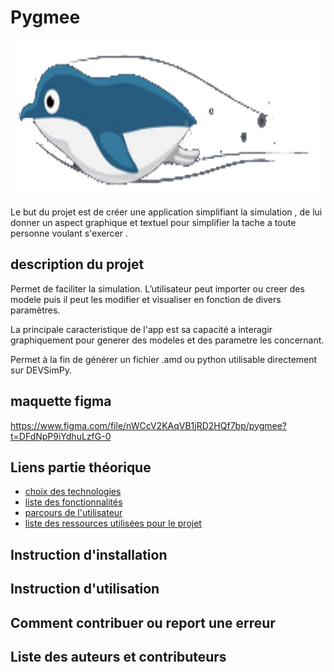 # Pygmee

<p align="center"><img src="./src/assets/logo_pygmee.png" width="500" height="250"></p>

Le but du projet est de créer une application simplifiant la simulation , de lui donner un aspect graphique et textuel pour simplifier la tache a toute personne voulant s'exercer .

## description du projet

Permet de faciliter la simulation. L’utilisateur peut importer ou creer des modele puis il peut les modifier et visualiser en fonction de divers paramètres.

La principale caracteristique de l'app est sa capacité a interagir graphiquement pour generer des modeles et des parametre les concernant.

Permet à la fin de générer un fichier .amd ou python utilisable directement sur DEVSimPy.

## maquette figma

https://www.figma.com/file/nWCcV2KAqVB1jRD2HQf7bp/pygmee?t=DFdNpP9iYdhuLzfG-0

## Liens partie théorique

* [choix des technologies](./Théorique/markdown/choix_technologies.md)
* [liste des fonctionnalités](./Théorique/markdown/liste_fonctionnalités.md)
* [parcours de l'utilisateur](./Théorique/markdown/parcours_utilisateur.md)
* [liste des ressources utilisées pour le projet](./Théorique/markdown/ressources_utilisées.md)

## Instruction d'installation

## Instruction d'utilisation

## Comment contribuer ou report une erreur

## Liste des auteurs et contributeurs
